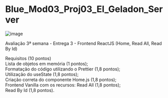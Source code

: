 # Blue_Mod03_Proj03_El_Geladon_Server
![image](https://user-images.githubusercontent.com/97927192/166394230-b6e1ba2f-6306-46c9-b79d-c17f684ce6a4.png)


Avaliação 3ª semana - Entrega 3 - Frontend ReactJS (Home, Read All, Read By Id)

Requisitos (10 pontos)
<br>
Lista de objetos em memória (1 pontos);
<br>
Formatação do código utilizando o Prettier (1,8 pontos);
<br>
Utilização do useState (1,8 pontos);
<br>
Criação correta do componente Home.js (1,8 pontos);
<br>
Frontend Vanilla com os recursos:
Read All (1,8 pontos);
<br>
Read By Id (1,8 pontos).

